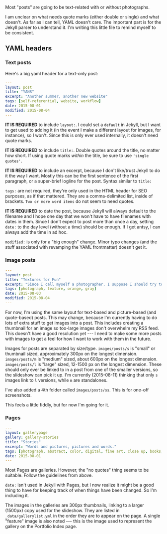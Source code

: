 Most "posts" are going to be text-related with or without photographs.

I am unclear on what needs quote marks (either double or single) and what doesn't. As far as I can tell, YAML doesn't care. The important part is for the Jekyll parser to understand it. I'm writing this little file to remind myself to be consistent.

## YAML headers

### Text posts

Here's a big yaml header for a text-only post:

~~~ yaml
---
layout: post
title: "YANS"
excerpt: "Another summer, another new website"
tags: [self-referential, website, workflow]
date: 2015-08-01
modified: 2015-08-04
---
~~~

**IT IS REQUIRED** to include `layout:`. I could set a `default` in Jekyll, but I want to get used to adding it (in the event I make a different layout for images, for instance), so I won't. Since this is only ever used internally, it doesn't need quote marks.

**IT IS REQUIRED** to include `title:`. Double quotes around the title, no matter how short. If using quote marks *within* the title, be sure to use `'single quotes'`.

**IT IS REQUIRED** to include an excerpt, because I don't like/trust Jekyll to do it the way I want. Mostly this can be the first sentence of the first paragraph, or a super-brief logline for the post. Syntax similar to `title:`

`tags:` are not required, they're only used in the HTML header for SEO purposes, as if that mattered. They are a comma-delimited list, inside of brackets. `Two or more word items` do not seem to need quotes.

**IT IS REQUIRED** to date the post, because Jekyll will always default to the filename and I hope one day that we won't have to have filenames with dates in them.  Since I don't expect to post more than once a day, setting `date:` to the day level (without a time) should be enough. If I get antsy, I can always add the time in ad hoc.

`modified:` is only for a "big enough" change. Minor typo changes (and the stuff associated with revamping the YAML frontmatter) doesn't get it.



### Image posts

~~~ yaml
---
layout: post
title: "Textures for Fun"
excerpt: "Since I call myself a photographer, I suppose I should try to include some images in my posts."
tags: [photograph, texture, orange, gray]
date: 2015-08-03
modified: 2015-08-04
---
~~~

For now, I'm using the same layout for text-based and picture-based (and quote-based) posts. This may change, because I'm currently having to do lots of extra stuff to get images into a post. This includes creating a thumbnail for an image so too-large images don't overwhelm my RSS feed. This doesn't have a good resolution yet --- I need to make some more posts with images to get a feel for how I want to work with them in the future.

Images for posts are separated by size/type. `images/posts/s` is "small" or thumbnail sized, approximately 300px on the longest dimension. `images/posts/m` is "medium" sized, about 600px on the longest dimension. `images/posts/l` is "large" sized, 12-1500 px on the longest dimension. These should only ever be linked to in a post from one of the smaller versions, so the slideshow can pick it up. I'm currently (2015-08-11) thinking that only `s` images link to `l` versions, while `m` are standalones.

I've also added a 4th folder called `images/posts/ss`. This is for one-off screenshots.

This feels a little fiddly, but for now I'm going for it.

### Pages

~~~ yaml
---
layout: gallerypage
gallery: gallery-stories
title: "Stories"
excerpt: "Words and pictures, pictures and words."
tags: [photograph, abstract, color, digital, fine art, close up, books, stories]
date: 2015-08-01
---
~~~

Most Pages are galleries. However, the "no quotes" thing seems to be suitable. Follow the guidelines from above.

`date:` isn't used in Jekyll with Pages, but I now realize it might be a good thing to have for keeping track of when things have been changed. So I'm including it.

The images in the galleries are 300px thumbnails, linking to a larger (1500px) copy used for the slideshow. They are listed in `_data/gallerylist.yml` in the order they are to appear on the page. A single "feature" image is also noted --- this is the image used to represent the gallery on the Portfolio Index page.
